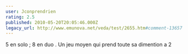 ```yaml
---
user: Jconprendrien
rating: 2.5
published: 2010-05-20T20:05:46.000Z
legacy_url: http://www.emunova.net/veda/test/2655.htm#comment-13657
---
```

5 en solo ; 8 en duo .
Un jeu moyen qui prend toute sa dimention a 2